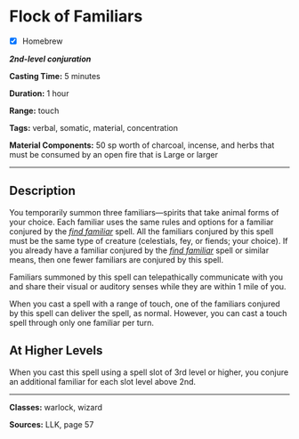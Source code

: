 # Flock of Familiars

- [x] Homebrew

***2nd-level conjuration***

**Casting Time:** 5 minutes

**Duration:** 1 hour

**Range:** touch

**Tags:** verbal, somatic, material, concentration

**Material Components:** 50 sp worth of charcoal, incense, and herbs that must be consumed by an open fire that is Large or larger

---

## Description
You temporarily summon three familiars&mdash;spirits that take animal forms of your choice. Each familiar uses the same rules and options for a familiar conjured by the [*find familiar*](./find-familiar) spell. All the familiars conjured by this spell must be the same type of creature (celestials, fey, or fiends; your choice). If you already have a familiar conjured by the [*find familiar*](./find-familiar) spell or similar means, then one fewer familiars are conjured by this spell.

Familiars summoned by this spell can telepathically communicate with you and share their visual or auditory senses while they are within 1 mile of you.

When you cast a spell with a range of touch, one of the familiars conjured by this spell can deliver the spell, as normal. However, you can cast a touch spell through only one familiar per turn.

## At Higher Levels
When you cast this spell using a spell slot of 3rd level or higher, you conjure an additional familiar for each slot level above 2nd.

---

**Classes:** warlock, wizard

**Sources:** LLK, page 57
